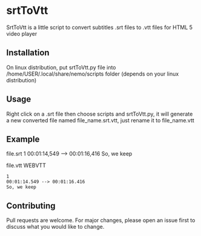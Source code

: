 # srtToVtt
SrtToVtt is a little script to convert subtitles .srt files to .vtt files for HTML 5 video player

## Installation
On linux distribution, put srtToVtt.py file into /home/USER/.local/share/nemo/scripts folder (depends on your linux distribution)

## Usage
Right click on a .srt file then choose scripts and srtToVtt.py, it will generate a new converted file named file_name.srt.vtt, just rename it to file_name.vtt

## Example
file.srt
    1
    00:01:14,549 --> 00:01:16,416
    So, we keep

file.vtt
    WEBVTT

    1
    00:01:14.549 --> 00:01:16.416
    So, we keep

## Contributing
Pull requests are welcome. For major changes, please open an issue first to discuss what you would like to change.
